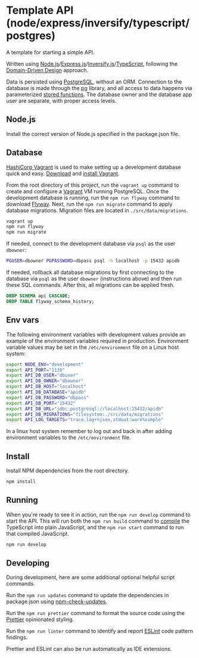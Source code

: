 # Template API (node/express/inversify/typescript/postgres)  

A template for starting a simple API.  

Written using [Node.js](https://nodejs.org/)/[Express.js](https://expressjs.com/)/[Inversify.js](https://inversify.io/)/[TypeScript](https://www.typescriptlang.org/), following the [Domain-Driven Design](https://khalilstemmler.com/articles/domain-driven-design-intro/) approach.  

Data is persisted using [PostgreSQL](https://www.postgresql.org/), without an ORM. Connection to the database is made through the [pg](https://github.com/brianc/node-postgres) library, and all access to data happens via parameterized [stored functions](https://www.postgresql.org/docs/current/xfunc.html). The database owner and the database app user are separate, with proper access levels.  

## Node.js  

Install the correct version of Node.js specified in the package.json file.  

## Database  

[HashiCorp Vagrant](https://www.vagrantup.com/) is used to make setting up a development database quick and easy. [Download](https://www.vagrantup.com/downloads) and [install Vagrant](https://learn.hashicorp.com/tutorials/vagrant/getting-started-install?in=vagrant/getting-started).  

From the root directory of this project, run the `vagrant up` command to create and configure a [Vagrant](https://www.vagrantup.com/intro) VM running PostgreSQL. Once the development database is running, run the `npm run flyway` command to download [Flyway](https://flywaydb.org/documentation/). Next, run the `npm run migrate` command to apply database migrations. Migration files are located in `./src/data/migrations`.  

```bash
vagrant up
npm run flyway
npm run migrate
```

If needed, connect to the development database via `psql` as the user `dbowner`:  

```bash
PGUSER=dbowner PGPASSWORD=dbpass psql -h localhost -p 15432 apidb
```

If needed, rollback all database migrations by first connecting to the database via `psql` as the user `dbowner` (instructions above) and then run these SQL commands. After this, all migrations can be applied fresh.  

```sql
DROP SCHEMA api CASCADE;
DROP TABLE flyway_schema_history;
```

## Env vars  

The following environment variables with development values provide an example of the environment variables required in production. Environment variable values may be set in the `/etc/environment` file on a Linux host system:  

```bash
export NODE_ENV="development"
export API_PORT="1138"
export API_DB_USER="dbuser"
export API_DB_OWNER="dbowner"
export API_DB_HOST="localhost"
export API_DB_DATABASE="apidb"
export API_DB_PASSWORD="dbpass"
export API_DB_PORT="15432"
export API_DB_URL="jdbc:postgresql://localhost:15432/apidb"
export API_DB_MIGRATIONS="filesystem:./src/data/migrations"
export API_LOG_TARGETS="trace.log+%json,stdout:warn%simple"
```

In a linux host system remember to log out and back in after adding environment variables to the `/etc/environment` file.  

## Install  

Install NPM dependencies from the root directory.  

```bash
npm install
```

## Running  

When you're ready to see it in action, run the `npm run develop` command to start the API. This will run both the `npm run build` command to [compile](https://www.typescriptlang.org/docs/handbook/2/basic-types.html#tsc-the-typescript-compiler) the TypeScript into plain JavaScript, and the `npm run start` command to run that compiled JavaScript.  

```bash
npm run develop
```

## Developing  

During development, here are some additional optional helpful script commands.  

Run the `npm run updates` command to update the dependencies in package.json using [npm-check-updates](https://www.npmjs.com/package/npm-check-updates).  

Run the `npm run prettier` command to format the source code using the [Prettier](https://prettier.io/docs/en/index.html) opinionated styling.  

Run the `npm run linter` command to identify and report [ESLint](https://eslint.org/docs/user-guide/getting-started) code pattern findings.  

Prettier and ESLint can also be run automatically as IDE extensions.  
